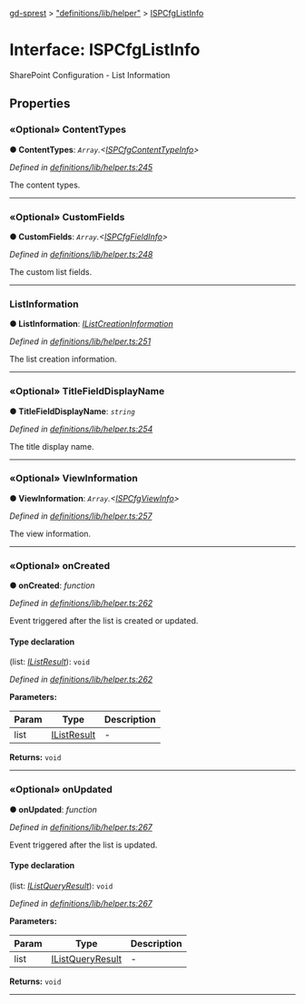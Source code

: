 [gd-sprest](../README.md) > ["definitions/lib/helper"](../modules/_definitions_lib_helper_.md) > [ISPCfgListInfo](../interfaces/_definitions_lib_helper_.ispcfglistinfo.md)



# Interface: ISPCfgListInfo


SharePoint Configuration - List Information


## Properties
<a id="contenttypes"></a>

### «Optional» ContentTypes

**●  ContentTypes**:  *`Array`.<[ISPCfgContentTypeInfo](_definitions_lib_helper_.ispcfgcontenttypeinfo.md)>* 

*Defined in [definitions/lib/helper.ts:245](https://github.com/gunjandatta/sprest/blob/3de79f1/src/definitions/lib/helper.ts#L245)*



The content types.




___

<a id="customfields"></a>

### «Optional» CustomFields

**●  CustomFields**:  *`Array`.<[ISPCfgFieldInfo](_definitions_lib_helper_.ispcfgfieldinfo.md)>* 

*Defined in [definitions/lib/helper.ts:248](https://github.com/gunjandatta/sprest/blob/3de79f1/src/definitions/lib/helper.ts#L248)*



The custom list fields.




___

<a id="listinformation"></a>

###  ListInformation

**●  ListInformation**:  *[IListCreationInformation](_definitions_lib_types_.ilistcreationinformation.md)* 

*Defined in [definitions/lib/helper.ts:251](https://github.com/gunjandatta/sprest/blob/3de79f1/src/definitions/lib/helper.ts#L251)*



The list creation information.




___

<a id="titlefielddisplayname"></a>

### «Optional» TitleFieldDisplayName

**●  TitleFieldDisplayName**:  *`string`* 

*Defined in [definitions/lib/helper.ts:254](https://github.com/gunjandatta/sprest/blob/3de79f1/src/definitions/lib/helper.ts#L254)*



The title display name.




___

<a id="viewinformation"></a>

### «Optional» ViewInformation

**●  ViewInformation**:  *`Array`.<[ISPCfgViewInfo](_definitions_lib_helper_.ispcfgviewinfo.md)>* 

*Defined in [definitions/lib/helper.ts:257](https://github.com/gunjandatta/sprest/blob/3de79f1/src/definitions/lib/helper.ts#L257)*



The view information.




___

<a id="oncreated"></a>

### «Optional» onCreated

**●  onCreated**:  *function* 

*Defined in [definitions/lib/helper.ts:262](https://github.com/gunjandatta/sprest/blob/3de79f1/src/definitions/lib/helper.ts#L262)*



Event triggered after the list is created or updated.

#### Type declaration
(list: *[IListResult](_definitions_list_list_.ilistresult.md)*): `void`


*Defined in [definitions/lib/helper.ts:262](https://github.com/gunjandatta/sprest/blob/3de79f1/src/definitions/lib/helper.ts#L262)*



**Parameters:**

| Param | Type | Description |
| ------ | ------ | ------ |
| list | [IListResult](_definitions_list_list_.ilistresult.md)   |  - |





**Returns:** `void`






___

<a id="onupdated"></a>

### «Optional» onUpdated

**●  onUpdated**:  *function* 

*Defined in [definitions/lib/helper.ts:267](https://github.com/gunjandatta/sprest/blob/3de79f1/src/definitions/lib/helper.ts#L267)*



Event triggered after the list is updated.

#### Type declaration
(list: *[IListQueryResult](_definitions_list_list_.ilistqueryresult.md)*): `void`


*Defined in [definitions/lib/helper.ts:267](https://github.com/gunjandatta/sprest/blob/3de79f1/src/definitions/lib/helper.ts#L267)*



**Parameters:**

| Param | Type | Description |
| ------ | ------ | ------ |
| list | [IListQueryResult](_definitions_list_list_.ilistqueryresult.md)   |  - |





**Returns:** `void`






___


